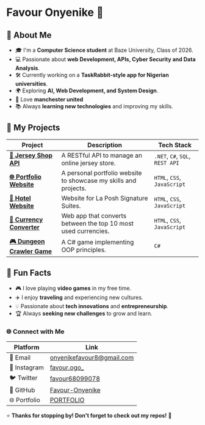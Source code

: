 

# Favour Onyenike 👋


## 🚀 About Me
- 🎓 I'm a **Computer Science student** at Baze University, Class of 2026.
- 💻 Passionate about **web Development, APIs, Cyber Security and Data Analysis**.
- 🛠️ Currently working on a **TaskRabbit-style app for Nigerian universities**.
- 🌍 Exploring **AI, Web Development, and System Design**.
- 🚀 Love **manchester united** 
- 📚 Always **learning new technologies** and improving my skills.


## 🚀 **My Projects**

| Project | Description | Tech Stack |
|---------|-------------|------------|
| **[🎽 Jersey Shop API](https://github.com/Favour-Onyenike/JerseyShop.API)** | A RESTful API to manage an online jersey store. | `.NET`, `C#`, `SQL`, `REST API` |
| **[🌐 Portfolio Website](https://favour-onyenike.github.io/PORTFOLIO/)** | A personal portfolio website to showcase my skills and projects. | `HTML`, `CSS`, `JavaScript` |
| **[🏨 Hotel Website](https://favour-onyenike.github.io/Hotel-Website/)** | Website for La Posh Signature Suites. | `HTML`, `CSS`, `JavaScript` |
| **[💱 Currency Converter](https://favour-onyenike.github.io/currency-converter-HTML/)** | Web app that converts between the top 10 most used currencies. | `HTML`, `CSS`, `JavaScript` |
| **[🎮 Dungeon Crawler Game](https://github.com/Favour-Onyenike/DungeonCrawler)** | A C# game implementing OOP principles. | `C#` |



## 🎯 **Fun Facts**
- 🎮 I love playing **video games** in my free time.
- ✈️ I enjoy **traveling** and experiencing new cultures.
- 💡 Passionate about **tech innovations** and **entrepreneurship**.
- 🏆 Always **seeking new challenges** to grow and learn.



### 🌐 Connect with Me

| Platform   | Link                                                                 |
|------------|---------------------------------------------------------------------|
| 📧 Email   | [onyenikefavour8@gmail.com](mailto:onyenikefavour8@gmail.com)       |
| 📸 Instagram | [favour.ogo_](https://www.instagram.com/favour.ogo_/)               |
| 🐦 Twitter | [favour68099078](https://twitter.com/favour68099078)                 |
| 🐙 GitHub  | [Favour-Onyenike](https://github.com/Favour-Onyenike)     |
| 🌐 Portfolio | [PORTFOLIO](https://favour-onyenike.github.io/PORTFOLIO/)                   |


⭐ **Thanks for stopping by! Don't forget to check out my repos!** 🚀

